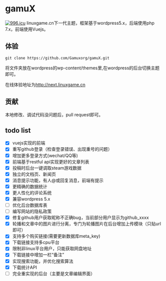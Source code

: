 # gamuX
[![996.icu](https://img.shields.io/badge/link-996.icu-red.svg)](https://996.icu)
linuxgame.cn下一代主题，框架基于wordpress5.x，后端使用php 7.x，前端使用Vuejs。

## 体验

```shell
git clone https://github.com/Gamuxorg/gamuX.git
```

将文件夹放在wordpress的wp-content/themes里,在wordpress的后台切换主题即可。

在线体验地址为<http://next.linuxgame.cn>

## 贡献

本地修改、调试代码没问题后，pull request即可。

## todo list

* [x] vuejs实现的前端
* [x] 重写github登录（检查登录错误、出现重号的问题）
* [x] 增加更多登录方式(wechat/QQ等)
* [x] 前端基于restful api实现更好的文章列表
* [x] 投稿时后台一键调取steam游戏数据
* [X] 独立的文档页、新闻页
* [X] 消息提示功能，有人@或回复消息，前端有提示
* [x] 更精确的数据统计
* [x] 更人性化的评论系统
* [x] 兼容wordpress 5.x
* [ ] 优化后台数据库表
* [ ] 编写网站的隐私政策
* [x] 修复github用户获取昵称不正确bug，当前部分用户显示为github_xxxx
* [x] 轮播和文章中的图片进行分离，专门为轮播图片在后台增加上传模块（只贴url即可）
* [x] 支持多个购买链接(需要更新数据库meta_key)
* [x] 下载链接支持多cpu平台
* [x] 限制非linux平台用户，只能获取网盘地址
* [x] 下载链接中增加一栏“备注”
* [x] 实现搜索功能，并优化搜索算法
* [x] 下载统计API
* [ ] 完全重实现的后台（主要是文章编辑界面）
